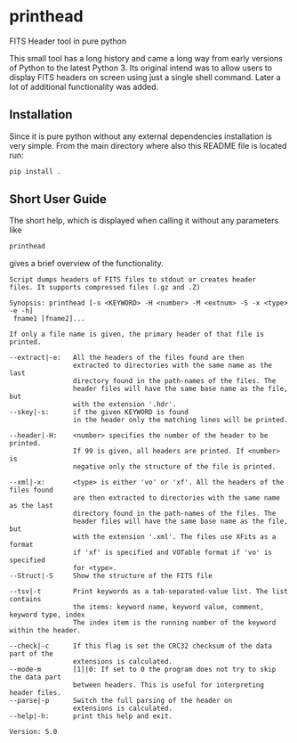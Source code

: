 # printhead

FITS Header tool in pure python

This small tool has a long history and came a long way from early versions of Python to the latest Python 3. Its original intend was to
allow users to display FITS headers on screen using just a single shell command. Later a lot of additional functionality was added.

## Installation

Since it is pure python without any external dependencies installation is very simple.
From the main directory where also this README file is located run:

``` bash
pip install .
```

## Short User Guide

The short help, which is displayed when calling it without any parameters like 

``` bash
printhead
```

gives a brief overview of the functionality.

``` text
Script dumps headers of FITS files to stdout or creates header
files. It supports compressed files (.gz and .Z)

Synopsis: printhead [-s <KEYWORD> -H <number> -M <extnum> -S -x <type> -e -h]
 fname1 [fname2]...

If only a file name is given, the primary header of that file is printed.

--extract|-e:   All the headers of the files found are then
                extracted to directories with the same name as the last
                directory found in the path-names of the files. The
                header files will have the same base name as the file, but
                with the extension '.hdr'.
--skey|-s:      if the given KEYWORD is found
                in the header only the matching lines will be printed.

--header|-H:    <number> specifies the number of the header to be printed.
                If 99 is given, all headers are printed. If <number> is
                negative only the structure of the file is printed.

--xml|-x:       <type> is either 'vo' or 'xf'. All the headers of the files found
                are then extracted to directories with the same name as the last
                directory found in the path-names of the files. The
                header files will have the same base name as the file, but
                with the extension '.xml'. The files use XFits as a format
                if 'xf' is specified and VOTable format if 'vo' is specified
                for <type>.
--Struct|-S     Show the structure of the FITS file

--tsv|-t        Print keywords as a tab-separated-value list. The list contains
                the items: keyword name, keyword value, comment, keyword type, index
                The index item is the running number of the keyword within the header.

--check|-c      If this flag is set the CRC32 checksum of the data part of the
                extensions is calculated.
--mode-m        [1]|0: If set to 0 the program does not try to skip the data part
                between headers. This is useful for interpreting header files.
--parse|-p      Switch the full parsing of the header on
                extensions is calculated.
--help|-h:      print this help and exit.

Version: 5.0
```
